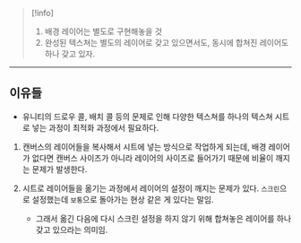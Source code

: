 
>[!info]
>1. 배경 레이어는 별도로 구현해놓을 것
>2. 완성된 텍스쳐는 별도의 레이어로 갖고 있으면서도, 동시에 합쳐진 레이어도 하나 갖고 있자.


---

## 이유들

- 유니티의 드로우 콜, 배치 콜 등의 문제로 인해 다양한 텍스쳐를 하나의 텍스쳐 시트로 넣는 과정이 최적화 과정에서 필요하다.

1. 캔버스의 레이어들을 복사해서 시트에 넣는 방식으로 작업하게 되는데, 배경 레이어가 없다면 캔버스 사이즈가 아니라 레이어의 사이즈로 들어가기 때문에 비율이 깨지는 문제가 발생한다.

2.  시트로 레이어들을 옮기는 과정에서 레이어의 설정이 깨지는 문제가 있다. `스크린`으로 설정했는데 `보통`으로 돌아가는 현상 같은 게 있다는 말임.
	- 그래서 옮긴 다음에 다시 스크린 설정을 하지 않기 위해 합쳐놓은 레이어를 하나 갖고 있으라는 의미임.

